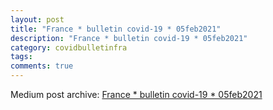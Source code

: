 ```yaml
---
layout: post
title: "France * bulletin covid-19 * 05feb2021"
description: "France * bulletin covid-19 * 05feb2021"
category: covidbulletinfra
tags: 
comments: true
---
```


Medium post archive: [France * bulletin covid-19 * 05feb2021](https://chrisgodlak.medium.com/france-bulletin-covid-19-05feb2021-6f8b540cd309)

